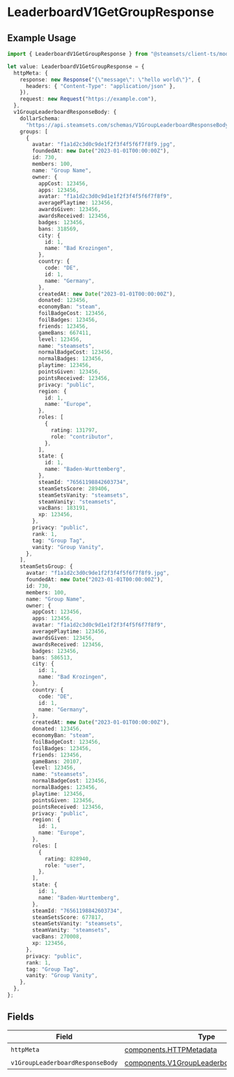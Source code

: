 # LeaderboardV1GetGroupResponse

## Example Usage

```typescript
import { LeaderboardV1GetGroupResponse } from "@steamsets/client-ts/models/operations";

let value: LeaderboardV1GetGroupResponse = {
  httpMeta: {
    response: new Response("{\"message\": \"hello world\"}", {
      headers: { "Content-Type": "application/json" },
    }),
    request: new Request("https://example.com"),
  },
  v1GroupLeaderboardResponseBody: {
    dollarSchema:
      "https://api.steamsets.com/schemas/V1GroupLeaderboardResponseBody.json",
    groups: [
      {
        avatar: "f1a1d2c3d0c9de1f2f3f4f5f6f7f8f9.jpg",
        foundedAt: new Date("2023-01-01T00:00:00Z"),
        id: 730,
        members: 100,
        name: "Group Name",
        owner: {
          appCost: 123456,
          apps: 123456,
          avatar: "f1a1d2c3d0c9d1e1f2f3f4f5f6f7f8f9",
          averagePlaytime: 123456,
          awardsGiven: 123456,
          awardsReceived: 123456,
          badges: 123456,
          bans: 318569,
          city: {
            id: 1,
            name: "Bad Krozingen",
          },
          country: {
            code: "DE",
            id: 1,
            name: "Germany",
          },
          createdAt: new Date("2023-01-01T00:00:00Z"),
          donated: 123456,
          economyBan: "steam",
          foilBadgeCost: 123456,
          foilBadges: 123456,
          friends: 123456,
          gameBans: 667411,
          level: 123456,
          name: "steamsets",
          normalBadgeCost: 123456,
          normalBadges: 123456,
          playtime: 123456,
          pointsGiven: 123456,
          pointsReceived: 123456,
          privacy: "public",
          region: {
            id: 1,
            name: "Europe",
          },
          roles: [
            {
              rating: 131797,
              role: "contributor",
            },
          ],
          state: {
            id: 1,
            name: "Baden-Wurttemberg",
          },
          steamId: "76561198842603734",
          steamSetsScore: 289406,
          steamSetsVanity: "steamsets",
          steamVanity: "steamsets",
          vacBans: 183191,
          xp: 123456,
        },
        privacy: "public",
        rank: 1,
        tag: "Group Tag",
        vanity: "Group Vanity",
      },
    ],
    steamSetsGroup: {
      avatar: "f1a1d2c3d0c9de1f2f3f4f5f6f7f8f9.jpg",
      foundedAt: new Date("2023-01-01T00:00:00Z"),
      id: 730,
      members: 100,
      name: "Group Name",
      owner: {
        appCost: 123456,
        apps: 123456,
        avatar: "f1a1d2c3d0c9d1e1f2f3f4f5f6f7f8f9",
        averagePlaytime: 123456,
        awardsGiven: 123456,
        awardsReceived: 123456,
        badges: 123456,
        bans: 586513,
        city: {
          id: 1,
          name: "Bad Krozingen",
        },
        country: {
          code: "DE",
          id: 1,
          name: "Germany",
        },
        createdAt: new Date("2023-01-01T00:00:00Z"),
        donated: 123456,
        economyBan: "steam",
        foilBadgeCost: 123456,
        foilBadges: 123456,
        friends: 123456,
        gameBans: 20107,
        level: 123456,
        name: "steamsets",
        normalBadgeCost: 123456,
        normalBadges: 123456,
        playtime: 123456,
        pointsGiven: 123456,
        pointsReceived: 123456,
        privacy: "public",
        region: {
          id: 1,
          name: "Europe",
        },
        roles: [
          {
            rating: 828940,
            role: "user",
          },
        ],
        state: {
          id: 1,
          name: "Baden-Wurttemberg",
        },
        steamId: "76561198842603734",
        steamSetsScore: 677817,
        steamSetsVanity: "steamsets",
        steamVanity: "steamsets",
        vacBans: 270008,
        xp: 123456,
      },
      privacy: "public",
      rank: 1,
      tag: "Group Tag",
      vanity: "Group Vanity",
    },
  },
};
```

## Fields

| Field                                                                                                  | Type                                                                                                   | Required                                                                                               | Description                                                                                            |
| ------------------------------------------------------------------------------------------------------ | ------------------------------------------------------------------------------------------------------ | ------------------------------------------------------------------------------------------------------ | ------------------------------------------------------------------------------------------------------ |
| `httpMeta`                                                                                             | [components.HTTPMetadata](../../models/components/httpmetadata.md)                                     | :heavy_check_mark:                                                                                     | N/A                                                                                                    |
| `v1GroupLeaderboardResponseBody`                                                                       | [components.V1GroupLeaderboardResponseBody](../../models/components/v1groupleaderboardresponsebody.md) | :heavy_minus_sign:                                                                                     | OK                                                                                                     |